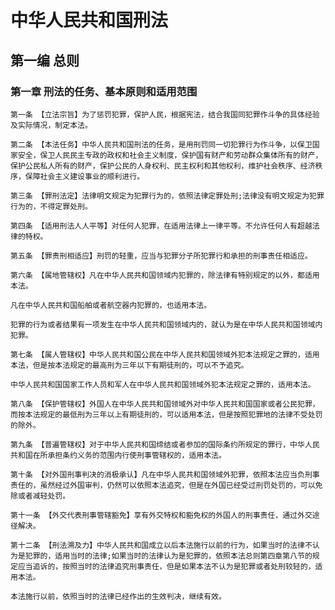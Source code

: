 # 中华人民共和国刑法

## 第一编 总则

### 第一章 刑法的任务、基本原则和适用范围
    
    第一条 【立法宗旨】为了惩罚犯罪，保护人民，根据宪法，结合我国同犯罪作斗争的具体经验及实际情况，制定本法。
    
    第二条 【本法任务】中华人民共和国刑法的任务，是用刑罚同一切犯罪行为作斗争，以保卫国家安全，保卫人民民主专政的政权和社会主义制度，保护国有财产和劳动群众集体所有的财产，保护公民私人所有的财产，保护公民的人身权利、民主权利和其他权利，维护社会秩序、经济秩序，保障社会主义建设事业的顺利进行。
    
    第三条 【罪刑法定】法律明文规定为犯罪行为的，依照法律定罪处刑;法律没有明文规定为犯罪行为的，不得定罪处刑。
    
    第四条 【适用刑法人人平等】对任何人犯罪，在适用法律上一律平等。不允许任何人有超越法律的特权。
    
    第五条 【罪责刑相适应】刑罚的轻重，应当与犯罪分子所犯罪行和承担的刑事责任相适应。
    
    第六条 【属地管辖权】凡在中华人民共和国领域内犯罪的，除法律有特别规定的以外，都适用本法。
    
    凡在中华人民共和国船舶或者航空器内犯罪的，也适用本法。
    
    犯罪的行为或者结果有一项发生在中华人民共和国领域内的，就认为是在中华人民共和国领域内犯罪。
    
    第七条 【属人管辖权】中华人民共和国公民在中华人民共和国领域外犯本法规定之罪的，适用本法，但是按本法规定的最高刑为三年以下有期徒刑的，可以不予追究。
    
    中华人民共和国国家工作人员和军人在中华人民共和国领域外犯本法规定之罪的，适用本法。
    
    第八条 【保护管辖权】外国人在中华人民共和国领域外对中华人民共和国国家或者公民犯罪，而按本法规定的最低刑为三年以上有期徒刑的，可以适用本法，但是按照犯罪地的法律不受处罚的除外。
    
    第九条 【普遍管辖权】对于中华人民共和国缔结或者参加的国际条约所规定的罪行，中华人民共和国在所承担条约义务的范围内行使刑事管辖权的，适用本法。
    
    第十条 【对外国刑事判决的消极承认】凡在中华人民共和国领域外犯罪，依照本法应当负刑事责任的，虽然经过外国审判，仍然可以依照本法追究，但是在外国已经受过刑罚处罚的，可以免除或者减轻处罚。
    
    第十一条 【外交代表刑事管辖豁免】享有外交特权和豁免权的外国人的刑事责任，通过外交途径解决。
    
    第十二条 【刑法溯及力】中华人民共和国成立以后本法施行以前的行为，如果当时的法律不认为是犯罪的，适用当时的法律;如果当时的法律认为是犯罪的，依照本法总则第四章第八节的规定应当追诉的，按照当时的法律追究刑事责任，但是如果本法不认为是犯罪或者处刑较轻的，适用本法。
    
    本法施行以前，依照当时的法律已经作出的生效判决，继续有效。